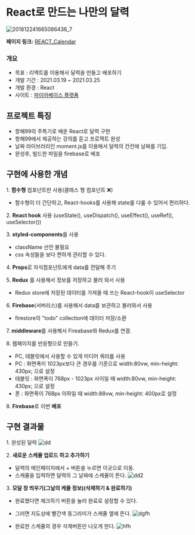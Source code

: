 # React로 만드는 나만의 달력

![201812241665086436_7](https://user-images.githubusercontent.com/79818840/120118889-bb517180-c1cf-11eb-9987-e9ba1f306bdd.jpg)

**페이지 링크:** [REACT_Calendar](https://react-calendar-f5663.web.app/)
<br/>

### 개요
- 목표 : 리액트를 이용해서 달력을 만들고 배포하기
- 개발 기간 : 2021.03.19 ~ 2021.03.25
- 개발 환경 : React
- 사이트 : [파이어베이스 플랫폼](https://react-calendar-f5663.web.app/) 

## 프로젝트 특징
- 항해99의 주특기로 배운 React로 달력 구현
- 항해99에서 제공하는 강의를 듣고 프로젝트 완성
- 날짜 라이브러리인 moment.js를 이용해서 달력의 칸칸에 날짜를 기입.
- 완성후, 빌드한 파일을 firebase로 배포

## 구현에 사용한 개념
1\. **함수형** 컴포넌트만 사용(클래스 형 컴포넌트 ❌)
  - 함수형이 더 간단하고, React-hooks를 사용해 state를 다룰 수 있어서 편리하다.

2\. **React hook** 사용 (useState(), useDispatch(), useEffect(), useRef(), useSelector()) 

3\. **styled-components**를 사용
  - className 선언 불필요
  - css 속성들을 보다 편하게 관리할 수 있다.

4\. **Props**로 자식컴포넌트에게 data를 전달해 주기

5\. **Redux** 를 사용해서 정보를 저장하고 불러 와서 사용
  - Redux store에 저장된 데이터를 가져올 때 쓰는 React-hook이 useSelector

6\. **Firebase**(서버리스)를 사용해서 data를 보관하고 불러와서 사용
  - firestore의 "todo" collection에 데이터 저장/소환

7\. **middleware**를 사용해서 Fireabase와 Redux를 연결.

8\. 웹페이지를 반응형으로 만들기.
  - PC, 테블릿에서 사용할 수 있게 미디어 쿼리를 사용
  - PC : 화면폭이 1023px보다 큰 경우를 기준으로 width:80vw, min-height: 430px; 으로 설정
  - 태블릿 : 화면폭이 768px - 1023px 사이일 때 width:80vw, min-height: 430px; 으로 설정
  - 폰 : 화면폭이 768px 이하일 때 width:88vw, min-height: 400px로 설정

8\. **Firebase**로 이번  **배포** 


## 구현 결과물
1\. 완성된 달력
![dd](https://user-images.githubusercontent.com/79818840/120119090-c1941d80-c1d0-11eb-8bd4-15494aa485fb.JPG)

2\. **새로운 스케쥴 업로드 하고 추가하기**
  - 달력의 메인페이지에서 + 버튼을 누르면 이곳으로 이동.
  - 스케쥴을 입력하면 달력의 그 날짜에 스케쥴이 뜬다.
![dd2](https://user-images.githubusercontent.com/79818840/120119091-c35de100-c1d0-11eb-85f7-06c67a2417b0.JPG)

3\. **모달 창 띄우기(그날의 케쥴 정보)(삭제하기 & 완료하기)**
  - 완료했다면 체크하기 버튼을 눌러 완료로 설정할 수 있다.
  - 그러면 지도상에 빨간색 동그라미가 스케쥴 옆에 뜬다.
![dgfh](https://user-images.githubusercontent.com/79818840/120119518-0325c800-c1d3-11eb-841c-f35b8120ae2f.JPG)
  
  - 완료한 스케쥴의 경우 삭제버튼만 나오게 한다. 
![hfh](https://user-images.githubusercontent.com/79818840/120119122-e7b9bd80-c1d0-11eb-9b6b-8c7f84157346.JPG)
